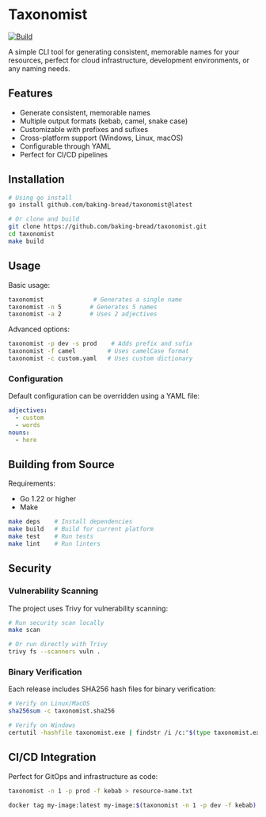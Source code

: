 # Taxonomist

[![Build](https://github.com/baking-bread/taxonomist/actions/workflows/default.yaml/badge.svg?branch=main)](https://github.com/baking-bread/taxonomist/actions/workflows/default.yaml)

A simple CLI tool for generating consistent, memorable names for your resources, perfect for cloud infrastructure, development environments, or any naming needs.

## Features

- Generate consistent, memorable names
- Multiple output formats (kebab, camel, snake case)
- Customizable with prefixes and sufixes
- Cross-platform support (Windows, Linux, macOS)
- Configurable through YAML
- Perfect for CI/CD pipelines

## Installation

```bash
# Using go install
go install github.com/baking-bread/taxonomist@latest

# Or clone and build
git clone https://github.com/baking-bread/taxonomist.git
cd taxonomist
make build
```

## Usage

Basic usage:

```bash
taxonomist              # Generates a single name
taxonomist -n 5        # Generates 5 names
taxonomist -a 2        # Uses 2 adjectives
```

Advanced options:

```bash
taxonomist -p dev -s prod    # Adds prefix and sufix
taxonomist -f camel         # Uses camelCase format
taxonomist -c custom.yaml   # Uses custom dictionary
```

### Configuration

Default configuration can be overridden using a YAML file:

```yaml
adjectives:
  - custom
  - words
nouns:
  - here
```

## Building from Source

Requirements:

- Go 1.22 or higher
- Make

```bash
make deps    # Install dependencies
make build   # Build for current platform
make test    # Run tests
make lint    # Run linters
```

## Security

### Vulnerability Scanning

The project uses Trivy for vulnerability scanning:

```bash
# Run security scan locally
make scan

# Or run directly with Trivy
trivy fs --scanners vuln .
```

### Binary Verification

Each release includes SHA256 hash files for binary verification:

```bash
# Verify on Linux/MacOS
sha256sum -c taxonomist.sha256

# Verify on Windows
certutil -hashfile taxonomist.exe | findstr /i /c:"$(type taxonomist.exe.sha256)"
```

## CI/CD Integration

Perfect for GitOps and infrastructure as code:

```bash
taxonomist -n 1 -p prod -f kebab > resource-name.txt
```

```bash
docker tag my-image:latest my-image:$(taxonomist -n 1 -p dev -f kebab)
```
